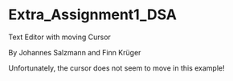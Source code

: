 # Extra_Assignment1_DSA
Text Editor with moving Cursor


By Johannes Salzmann and Finn Krüger


Unfortunately, the cursor does not seem to move in this example!

